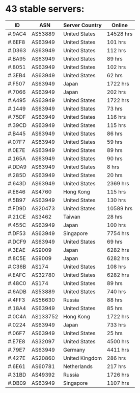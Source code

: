 # 43 stable servers:

| ID | ASN | Server Country | Online |
| ------ | ------ | ------ | ------ |
| #.9AC4 | AS53889 | United States | 14528 hrs |
| #.6EF8 | AS63949 | United States | 101 hrs |
| #.D363 | AS63949 | United States | 112 hrs |
| #.BA95 | AS63949 | United States | 89 hrs |
| #.8051 | AS63949 | United States | 102 hrs |
| #.3EB4 | AS63949 | United States | 62 hrs |
| #.F507 | AS63949 | Japan | 1722 hrs |
| #.7066 | AS63949 | Japan | 202 hrs |
| #.A495 | AS63949 | United States | 1722 hrs |
| #.1449 | AS63949 | United States | 73 hrs |
| #.75DF | AS63949 | United States | 116 hrs |
| #.39CD | AS63949 | United States | 115 hrs |
| #.B445 | AS63949 | United States | 86 hrs |
| #.07F7 | AS63949 | United States | 59 hrs |
| #.0E7E | AS63949 | United States | 89 hrs |
| #.165A | AS63949 | United States | 90 hrs |
| #.DDA9 | AS63949 | United States | 8 hrs |
| #.285D | AS63949 | United States | 20 hrs |
| #.643D | AS63949 | United States | 2369 hrs |
| #.E846 | AS4760 | Hong Kong | 115 hrs |
| #.5B97 | AS63949 | United States | 130 hrs |
| #.FD9D | AS20473 | United States | 10589 hrs |
| #.21CE | AS3462 | Taiwan | 28 hrs |
| #.455C | AS63949 | Japan | 100 hrs |
| #.DF53 | AS63949 | Singapore | 7754 hrs |
| #.DCF9 | AS63949 | United States | 69 hrs |
| #.3EAE | AS9009 | Japan | 6282 hrs |
| #.8C5E | AS9009 | Japan | 6282 hrs |
| #.C36B | AS174 | United States | 108 hrs |
| #.EAFC | AS32780 | United States | 6282 hrs |
| #.48C0 | AS174 | United States | 89 hrs |
| #.6ADB | AS53889 | United States | 740 hrs |
| #.4FF3 | AS56630 | Russia | 88 hrs |
| #.18A4 | AS63949 | United States | 85 hrs |
| #.0C4A | AS133752 | Hong Kong | 1722 hrs |
| #.0224 | AS63949 | Japan | 733 hrs |
| #.06F7 | AS63949 | United States | 25 hrs |
| #.E7E8 | AS32097 | United States | 4500 hrs |
| #.79E7 | AS63949 | Germany | 4411 hrs |
| #.427E | AS20860 | United Kingdom | 286 hrs |
| #.6E61 | AS60781 | Netherlands | 217 hrs |
| #.31BD | AS49392 | Russia | 1726 hrs |
| #.DB09 | AS63949 | Singapore | 1107 hrs |

